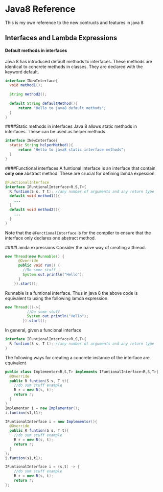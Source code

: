 # Java8 Reference
This is my own reference to the new contructs and features in java 8

## Interfaces and Lambda Expressions
#### Default methods in interfaces

Java 8 has introduced default methods to interfaces. These methods are identical to concrete methods in classes. They are declared with the keyword default.

```java
interface INewInterface{
  void method1();
  
  String method2();
  
  default String defaultMethod(){
      return "Hello to java8 default methods";
  }
}
```

####Static methods in interfaces
Java 8 allows static methods in interfaces. These can be used as helper methods.
```java
interface INewInterface{
  static String helperMethod(){
      return "Hello to java8 static interface methods";
  }
}
```

####Functional interfaces
A funtional interface is an interface that contain **only one** abstract method. These are crucial for defining lamda expession.

```java
@FunctionalInterface
interface IFuntionalInterface<R,S,T>{
  R funtion(S s, T t); //any number of arguments and any return type
  default void method1(){
    ...
  }
  default void method2(){
    ...
  }
}  
```
Note that the ```@FunctionalInterface``` is for the compiler to ensure that the interface only declares one abstract method.  

####Lamda expressions
Consider the naive way of creating a thread. 

```java
new Thread(new Runnable() {
      @Override
      public void run() {
        //Do some stuff
        System.out.println("Hello");
      }
    }).start();
```
Runnable is a funtional interface. Thus in java 8 the above code is equivalent to using the following lamda expression.

```java
new Thread(()->{        
          //Do some stuff
          System.out.println("Hello");
        }).start();
```
In general, given a funcional interface
```java 
interface IFuntionalInterface<R,S,T>{
  R funtion(S s, T t); //any number of arguments and any return type
}
```
The following ways for creating a concrete instance of the interface are equivalent

```java
public class Implementor<R,S,T> implements IFuntionalInterface<R,S,T>{
  @Override                                                            
  public R funtion(S s, T t){
    //do sum stuff example
    R r = new R(s, t);
    return r;
  }
}
Implementor i = new Implementor();
i.funtion(s1,t1);
```

```java 
IFuntionalInterface i = new Implementor(){
  @Override                                                            
  public R funtion(S s, T t){
    //do sum stuff example
    R r = new R(s, t);
    return r;
  }
};
i.funtion(s1,t1);
```
```java 
IFuntionalInterface i = (s,t) -> {   
    //do sum stuff example
    R r = new R(s, t);
    return r;
};
```
